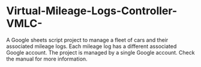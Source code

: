# Virtual-Mileage-Logs-Controller-VMLC-
A Google sheets script project to manage a fleet of cars and their associated mileage logs. Each mileage log has a different associated Google account. The project is managed by a single Google account. Check the manual for more information.
